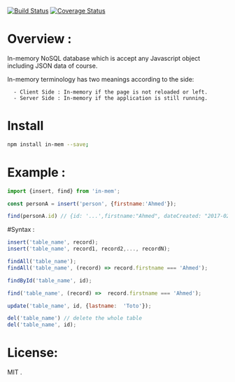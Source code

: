 [![Build Status](https://travis-ci.org/abdennour/in-mem.svg?branch=master)](https://travis-ci.org/abdennour/in-mem)
[![Coverage Status](https://coveralls.io/repos/github/abdennour/in-mem/badge.svg?branch=master)](https://coveralls.io/github/abdennour/in-mem?branch=master)

# Overview :

In-memory NoSQL database which is accept any Javascript object including JSON data of course.

 In-memory terminology has two meanings according to the side:

      - Client Side : In-memory if the page is not reloaded or left.
      - Server Side : In-memory if the application is still running.

# Install

```bash
npm install in-mem --save;
```

# Example :

```js
import {insert, find} from 'in-mem';

const personA = insert('person', {firstname:'Ahmed'});

find(personA.id) // {id: '...',firstname:"Ahmed", dateCreated: "2017-02-12T07:24:57.612Z"}

```

#Syntax :

```js
insert('table_name', record);
insert('table_name', record1, record2,..., recordN);

findAll('table_name');
findAll('table_name', (record) => record.firstname === 'Ahmed');

findById('table_name', id);

find('table_name', (record) =>  record.firstname === 'Ahmed');

update('table_name', id, {lastname:  'Toto'});

del('table_name') // delete the whole table
del('table_name', id);
```

# License:

MIT .
